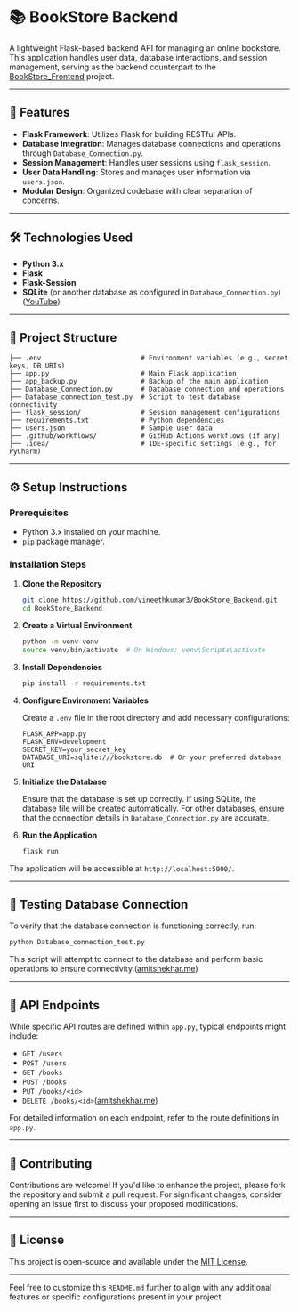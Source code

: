 
# 📚 BookStore Backend

A lightweight Flask-based backend API for managing an online bookstore. This application handles user data, database interactions, and session management, serving as the backend counterpart to the [BookStore\_Frontend](https://github.com/vineethkumar3/BookStore_Frontend) project.

---

## 🚀 Features

* **Flask Framework**: Utilizes Flask for building RESTful APIs.
* **Database Integration**: Manages database connections and operations through `Database_Connection.py`.
* **Session Management**: Handles user sessions using `flask_session`.
* **User Data Handling**: Stores and manages user information via `users.json`.
* **Modular Design**: Organized codebase with clear separation of concerns.

---

## 🛠️ Technologies Used

* **Python 3.x**
* **Flask**
* **Flask-Session**
* **SQLite** (or another database as configured in `Database_Connection.py`)([YouTube][1])

---

## 📁 Project Structure

```plaintext
├── .env                         # Environment variables (e.g., secret keys, DB URIs)
├── app.py                       # Main Flask application
├── app_backup.py                # Backup of the main application
├── Database_Connection.py       # Database connection and operations
├── Database_connection_test.py  # Script to test database connectivity
├── flask_session/               # Session management configurations
├── requirements.txt             # Python dependencies
├── users.json                   # Sample user data
├── .github/workflows/           # GitHub Actions workflows (if any)
├── .idea/                       # IDE-specific settings (e.g., for PyCharm)
```



---

## ⚙️ Setup Instructions

### Prerequisites

* Python 3.x installed on your machine.
* `pip` package manager.

### Installation Steps

1. **Clone the Repository**

   ```bash
   git clone https://github.com/vineethkumar3/BookStore_Backend.git
   cd BookStore_Backend
   ```



2. **Create a Virtual Environment**

   ```bash
   python -m venv venv
   source venv/bin/activate  # On Windows: venv\Scripts\activate
   ```



3. **Install Dependencies**

   ```bash
   pip install -r requirements.txt
   ```



4. **Configure Environment Variables**

   Create a `.env` file in the root directory and add necessary configurations:

   ```env
   FLASK_APP=app.py
   FLASK_ENV=development
   SECRET_KEY=your_secret_key
   DATABASE_URI=sqlite:///bookstore.db  # Or your preferred database URI
   ```



5. **Initialize the Database**

   Ensure that the database is set up correctly. If using SQLite, the database file will be created automatically. For other databases, ensure that the connection details in `Database_Connection.py` are accurate.

6. **Run the Application**

   ```bash
   flask run
   ```



The application will be accessible at `http://localhost:5000/`.

---

## 🧪 Testing Database Connection

To verify that the database connection is functioning correctly, run:

```bash
python Database_connection_test.py
```



This script will attempt to connect to the database and perform basic operations to ensure connectivity.([amitshekhar.me][2])

---

## 📄 API Endpoints

While specific API routes are defined within `app.py`, typical endpoints might include:

* `GET /users`
* `POST /users`
* `GET /books`
* `POST /books`
* `PUT /books/<id>`
* `DELETE /books/<id>`([amitshekhar.me][2])

For detailed information on each endpoint, refer to the route definitions in `app.py`.

---

## 🤝 Contributing

Contributions are welcome! If you'd like to enhance the project, please fork the repository and submit a pull request. For significant changes, consider opening an issue first to discuss your proposed modifications.

---

## 📄 License

This project is open-source and available under the [MIT License](LICENSE).

---

Feel free to customize this `README.md` further to align with any additional features or specific configurations present in your project.

[1]: https://www.youtube.com/watch?v=D_4V2wnCkyQ&utm_source=chatgpt.com "Book Store Management System | Spring Boot Angular Project Tutorial ..."
[2]: https://amitshekhar.me/blog/go-backend-clean-architecture?utm_source=chatgpt.com "Go Backend Clean Architecture"
